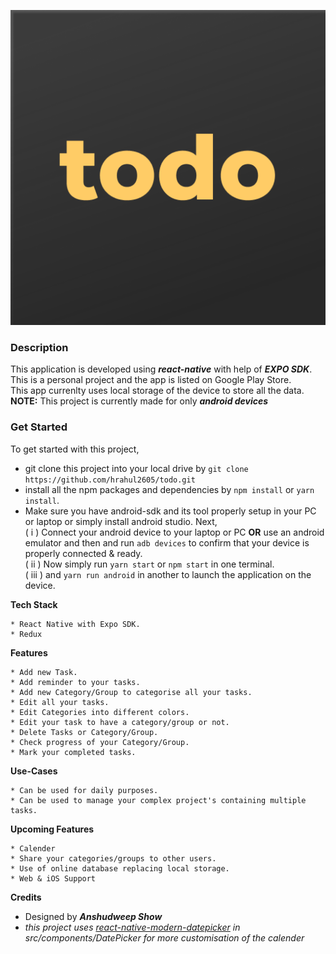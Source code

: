 ![logo](./src/assets/icons/app-icon.png)

### Description

This application is developed using **_react-native_** with help of **_EXPO SDK_**.  
This is a personal project and the app is listed on Google Play Store.  
This app currenlty uses local storage of the device to store all the data.  
**NOTE:** This project is currently made for only **_android devices_**

### Get Started

To get started with this project,

- git clone this project into your local drive by `git clone https://github.com/hrahul2605/todo.git`
- install all the npm packages and dependencies by `npm install` or `yarn install`.
- Make sure you have android-sdk and its tool properly setup in your PC or laptop or simply install android studio. Next,  
   ( i ) Connect your android device to your laptop or PC **OR**
  use an android emulator and then and run `adb devices` to confirm that your device is properly connected & ready.  
  ( ii ) Now simply run `yarn start` or `npm start` in one terminal.  
  ( iii ) and `yarn run android` in another to launch the application on the device.

**Tech Stack**

    * React Native with Expo SDK.
    * Redux

**Features**

    * Add new Task.
    * Add reminder to your tasks.
    * Add new Category/Group to categorise all your tasks.
    * Edit all your tasks.
    * Edit Categories into different colors.
    * Edit your task to have a category/group or not.
    * Delete Tasks or Category/Group.
    * Check progress of your Category/Group.
    * Mark your completed tasks.

**Use-Cases**

    * Can be used for daily purposes.
    * Can be used to manage your complex project's containing multiple tasks.

**Upcoming Features**

    * Calender
    * Share your categories/groups to other users.
    * Use of online database replacing local storage.
    * Web & iOS Support

**Credits**

- Designed by **_Anshudweep Show_**
- _this project uses [react-native-modern-datepicker](https://github.com/HosseinShabani/react-native-modern-datepicker) in *src/components/DatePicker* for more customisation of the calender_
